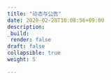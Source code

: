 ```yaml
---
title: "动态与公告"
date: 2020-02-28T10:08:56+09:00
description:
_build:
 render: false 
draft: false
collapsible: true
weight: 5

---
```


